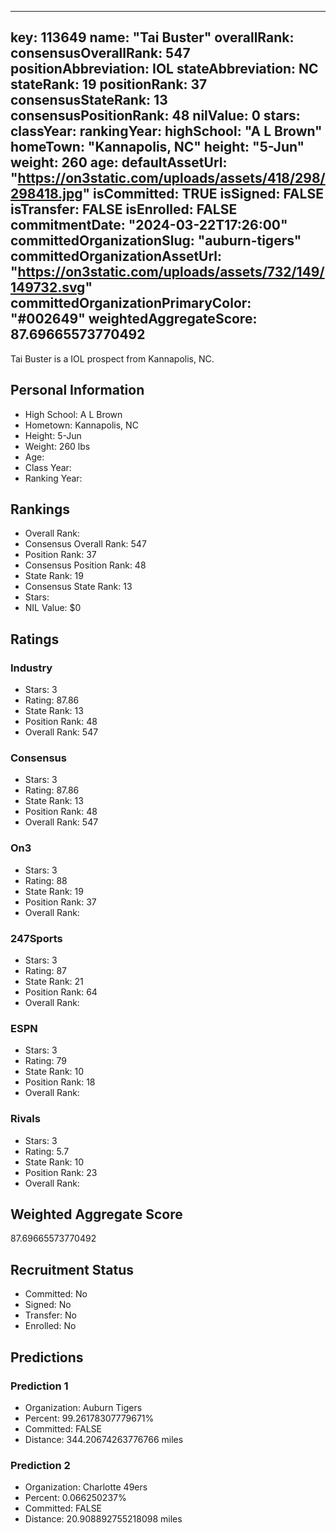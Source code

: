 ---
  key: 113649
  name: "Tai Buster"
  overallRank: 
  consensusOverallRank: 547
  positionAbbreviation: IOL
  stateAbbreviation: NC
  stateRank: 19
  positionRank: 37
  consensusStateRank: 13
  consensusPositionRank: 48
  nilValue: 0
  stars: 
  classYear: 
  rankingYear: 
  highSchool: "A L Brown"
  homeTown: "Kannapolis, NC"
  height: "5-Jun"
  weight: 260
  age: 
  defaultAssetUrl: "https://on3static.com/uploads/assets/418/298/298418.jpg"
  isCommitted: TRUE
  isSigned: FALSE
  isTransfer: FALSE
  isEnrolled: FALSE
  commitmentDate: "2024-03-22T17:26:00"
  committedOrganizationSlug: "auburn-tigers"
  committedOrganizationAssetUrl: "https://on3static.com/uploads/assets/732/149/149732.svg"
  committedOrganizationPrimaryColor: "#002649"
  weightedAggregateScore: 87.69665573770492
  ---
  
  Tai Buster is a IOL prospect from Kannapolis, NC.
  
  ## Personal Information
  - High School: A L Brown
  - Hometown: Kannapolis, NC
  - Height: 5-Jun
  - Weight: 260 lbs
  - Age: 
  - Class Year: 
  - Ranking Year: 
  
  ## Rankings
  - Overall Rank: 
  - Consensus Overall Rank: 547
  - Position Rank: 37
  - Consensus Position Rank: 48
  - State Rank: 19
  - Consensus State Rank: 13
  - Stars: 
  - NIL Value: $0
  
  ## Ratings
  
  ### Industry
  - Stars: 3
  - Rating: 87.86
  - State Rank: 13
  - Position Rank: 48
  - Overall Rank: 547
  
  ### Consensus
  - Stars: 3
  - Rating: 87.86
  - State Rank: 13
  - Position Rank: 48
  - Overall Rank: 547
  
  ### On3
  - Stars: 3
  - Rating: 88
  - State Rank: 19
  - Position Rank: 37
  - Overall Rank: 
  
  ### 247Sports
  - Stars: 3
  - Rating: 87
  - State Rank: 21
  - Position Rank: 64
  - Overall Rank: 
  
  ### ESPN
  - Stars: 3
  - Rating: 79
  - State Rank: 10
  - Position Rank: 18
  - Overall Rank: 
  
  ### Rivals
  - Stars: 3
  - Rating: 5.7
  - State Rank: 10
  - Position Rank: 23
  - Overall Rank: 
  
  ## Weighted Aggregate Score
  87.69665573770492
  
  ## Recruitment Status
  - Committed: No
  - Signed: No
  - Transfer: No
  - Enrolled: No
  
  
  
  ## Predictions
  
  ### Prediction 1
  - Organization: Auburn Tigers
  - Percent: 99.26178307779671%
  - Committed: FALSE
  - Distance: 344.20674263776766 miles
  
  ### Prediction 2
  - Organization: Charlotte 49ers
  - Percent: 0.066250237%
  - Committed: FALSE
  - Distance: 20.908892755218098 miles
  
